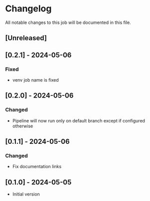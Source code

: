 # Changelog

All notable changes to this job will be documented in this file.

## [Unreleased]

## [0.2.1] - 2024-05-06

### Fixed

* venv job name is fixed

## [0.2.0] - 2024-05-06

### Changed

* Pipeline will now run only on default branch except if configured otherwise

## [0.1.1] - 2024-05-06

### Changed

* Fix documentation links

## [0.1.0] - 2024-05-05

* Initial version
